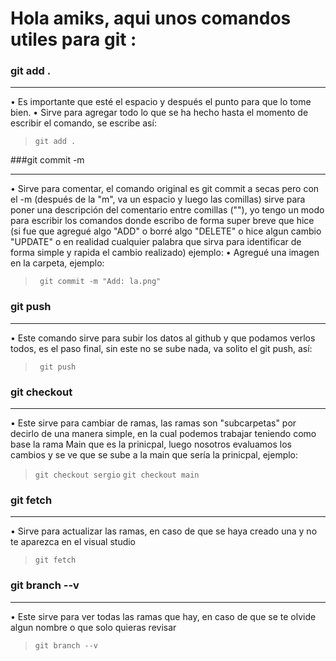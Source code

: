 #  **Hola amiks, aqui unos comandos utiles para git :**

### git add .

------------

&bull; Es importante que esté el espacio y después el punto para que lo tome bien.
&bull; Sirve para agregar todo lo que se ha hecho hasta el momento de escribir  el comando, se escribe así:
>`git add .`




###git commit -m

------------
&bull; Sirve para comentar, el comando original es git commit a secas pero con el -m (después de la "m", va un espacio y luego las comillas) sirve para poner una descripción del comentario entre comillas (""), yo tengo un modo para escribir los comandos donde escribo de forma super breve que hice (si fue que agregué algo "ADD" o borré algo "DELETE" o hice algun cambio "UPDATE" o en realidad cualquier palabra que sirva para identificar de forma simple y rapida el cambio realizado) ejemplo:
&bull; Agregué una imagen en la carpeta, ejemplo:
>` git commit -m "Add: la.png"`

### git push

------------
 &bull; Este comando sirve para subir los datos al github y que podamos verlos todos, es el paso final, sin este no se sube nada, va solito el git push, así:
>` git push`


### git checkout
------------
  &bull; Este sirve para cambiar de ramas, las ramas son "subcarpetas" por decirlo de una manera simple, en la cual podemos trabajar teniendo como base la rama Main que es la prinicpal, luego nosotros evaluamos los cambios y se ve que se sube a la main que sería la prinicpal, ejemplo:
> `git checkout sergio`
> `git checkout main `

### git fetch    

------------
&bull; Sirve para actualizar las ramas, en caso de que se haya creado una y no te aparezca en el visual studio
> `git fetch`

### git branch --v

------------
 &bull; Este sirve para ver todas las ramas que hay, en caso de que se te olvide algun nombre o que solo quieras revisar
> `git branch --v`




